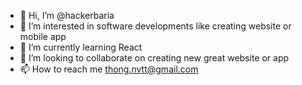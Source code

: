 - 👋 Hi, I’m @hackerbaria
- 👀 I’m interested in software developments like creating website or mobile app
- 🌱 I’m currently learning React
- 💞️ I’m looking to collaborate on creating new great website or app
- 📫 How to reach me thong.nvtt@gmail.com

<!---
hackerbaria/hackerbaria is a ✨ special ✨ repository because its `README.md` (this file) appears on your GitHub profile.
You can click the Preview link to take a look at your changes.
--->
